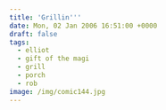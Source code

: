 ```yaml
---
title: 'Grillin'''
date: Mon, 02 Jan 2006 16:51:00 +0000
draft: false
tags:
  - elliot
  - gift of the magi
  - grill
  - porch
  - rob
image: /img/comic144.jpg
---
```


